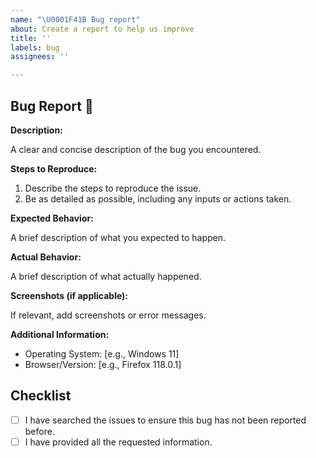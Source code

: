 ```yaml
---
name: "\U0001F41B Bug report"
about: Create a report to help us improve
title: ''
labels: bug
assignees: ''

---
```


## Bug Report 🐛

**Description:**

A clear and concise description of the bug you encountered.

**Steps to Reproduce:**

1. Describe the steps to reproduce the issue.
2. Be as detailed as possible, including any inputs or actions taken.

**Expected Behavior:**

A brief description of what you expected to happen.

**Actual Behavior:**

A brief description of what actually happened.

**Screenshots (if applicable):**

If relevant, add screenshots or error messages.

**Additional Information:**

- Operating System: [e.g., Windows 11]
- Browser/Version: [e.g., Firefox 118.0.1]

## Checklist

- [ ] I have searched the issues to ensure this bug has not been reported before.
- [ ] I have provided all the requested information.
